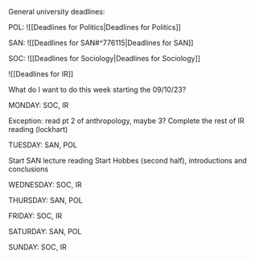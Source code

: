 General university deadlines:

POL:
![[Deadlines for Politics|Deadlines for Politics]]

SAN:
![[Deadlines for SAN#^776115|Deadlines for SAN]]


SOC:
![[Deadlines for Sociology|Deadlines for Sociology]]

![[Deadlines for IR]]


What do I want to do this week starting the 09/10/23?

MONDAY: SOC, IR

Exception: read pt 2 of anthropology, maybe 3?
Complete the rest of IR reading (lockhart)

TUESDAY: SAN, POL

Start SAN lecture reading
Start Hobbes (second half), introductions and conclusions

WEDNESDAY: SOC, IR

THURSDAY: SAN, POL

FRIDAY: SOC, IR

SATURDAY: SAN, POL

SUNDAY: SOC, IR